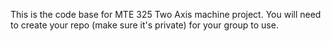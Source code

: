 This is the code base for MTE 325 Two Axis machine project. 
You will need to create your repo (make sure it's private) for your group to use.
